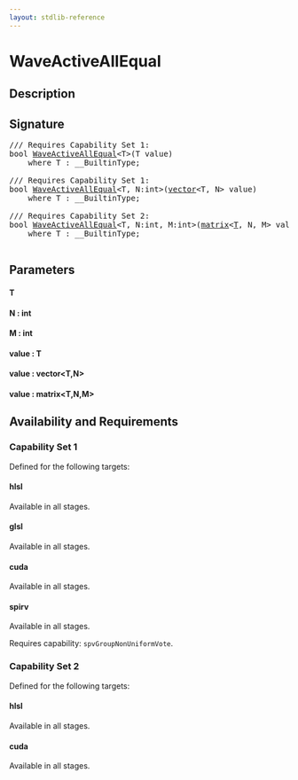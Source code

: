 ```yaml
---
layout: stdlib-reference
---
```


# WaveActiveAllEqual

## Description





## Signature 

<pre>
/// Requires Capability Set 1:
<span class="code_keyword">bool</span> <a href="/stdlib-reference/global-decls/WaveActiveAllEqual">WaveActiveAllEqual</a>&lt;T&gt;(T <span class='code_param'>value</span>)
    <span class='code_keyword'>where</span> T : __BuiltinType;

/// Requires Capability Set 1:
<span class="code_keyword">bool</span> <a href="/stdlib-reference/global-decls/WaveActiveAllEqual">WaveActiveAllEqual</a>&lt;T, N:<span class="code_keyword">int</span>&gt;(<a href="/stdlib-reference/types/vector/index" class="code_type">vector</a>&lt;T, N&gt; <span class='code_param'>value</span>)
    <span class='code_keyword'>where</span> T : __BuiltinType;

/// Requires Capability Set 2:
<span class="code_keyword">bool</span> <a href="/stdlib-reference/global-decls/WaveActiveAllEqual">WaveActiveAllEqual</a>&lt;T, N:<span class="code_keyword">int</span>, M:<span class="code_keyword">int</span>&gt;(<a href="/stdlib-reference/types/matrix/index" class="code_type">matrix</a>&lt;<a href="/stdlib-reference/types/matrix/T" class="code_type">T</a>, N, M&gt; <span class='code_param'>value</span>)
    <span class='code_keyword'>where</span> T : __BuiltinType;

</pre>

## Parameters

#### T
#### N : int
#### M : int
#### value : T
#### value : vector\<T,N\>
#### value : matrix\<T,N,M\>

## Availability and Requirements

### Capability Set 1

Defined for the following targets:

#### hlsl
Available in all stages.

#### glsl
Available in all stages.

#### cuda
Available in all stages.

#### spirv
Available in all stages.

Requires capability: `spvGroupNonUniformVote`.

### Capability Set 2

Defined for the following targets:

#### hlsl
Available in all stages.

#### cuda
Available in all stages.



